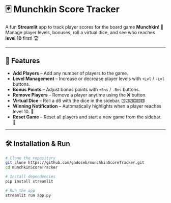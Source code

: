 # 🃏 Munchkin Score Tracker

A fun **Streamlit** app to track player scores for the board game **Munchkin**! 🎲  
Manage player levels, bonuses, roll a virtual dice, and see who reaches **level 10** first! 🏆

---

## 🎯 Features

- **Add Players** – Add any number of players to the game.  
- **Level Management** – Increase or decrease player levels with `+Lvl` / `-Lvl` buttons.  
- **Bonus Points** – Adjust bonus points with `+Bns` / `-Bns` buttons.  
- **Remove Players** – Remove a player anytime using the ❌ button.  
- **Virtual Dice** – Roll a d6 with the dice in the sidebar. ⚀⚁⚂⚃⚄⚅  
- **Winning Notification** – Automatically highlights when a player reaches level 10. 🎉  
- **Reset Game** – Reset all players and start a new game from the sidebar. 🔄

---

## 🛠 Installation & Run

```bash
# Clone the repository
git clone https://github.com/gadoseb/munchkinScoreTracker.git
cd munchkinScoreTracker

# Install dependencies
pip install streamlit

# Run the app
streamlit run app.py

